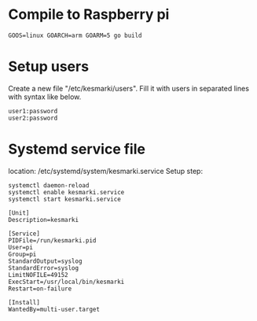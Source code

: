 # Compile to Raspberry pi

```
GOOS=linux GOARCH=arm GOARM=5 go build
```

# Setup users

Create a new file "/etc/kesmarki/users". Fill it with users in separated lines with syntax like below.

```
user1:password
user2:password
```

# Systemd service file

location: /etc/systemd/system/kesmarki.service
Setup step:
```
systemctl daemon-reload
systemctl enable kesmarki.service
systemctl start kesmarki.service
```
```
[Unit]
Description=kesmarki

[Service]
PIDFile=/run/kesmarki.pid
User=pi
Group=pi
StandardOutput=syslog
StandardError=syslog
LimitNOFILE=49152
ExecStart=/usr/local/bin/kesmarki
Restart=on-failure

[Install]
WantedBy=multi-user.target
```
